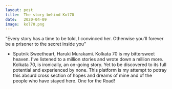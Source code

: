 ```yaml
---
layout: post
title:  The story behind Kol70
date:   2020-04-09
image:  kol70.png
---
```


"Every story has a time to be told, I convinced her. Otherwise you'll forever be a prisoner to the secret inside you"
- Sputnik Sweetheart, Haruki Murakami.
Kolkata 70 is my bittersweet heaven. I've listened to a million stories and wrote down a million more. Kolkata 70, is ironically, an on-going story. Yet to be discovered to its full potential and experienced by none.
This platform is my attempt to potray this absurd cross section of hopes and dreams of mine and of the people who have stayed here.
One for the Road!

